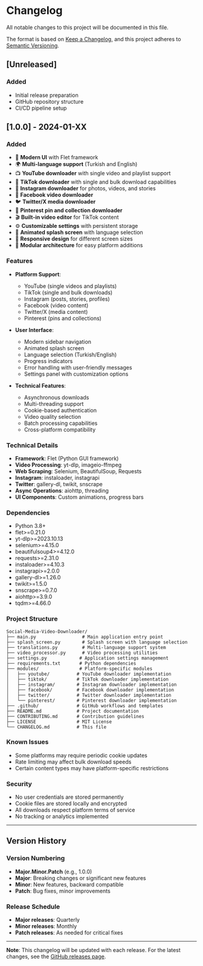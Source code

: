 # Changelog

All notable changes to this project will be documented in this file.

The format is based on [Keep a Changelog](https://keepachangelog.com/en/1.0.0/),
and this project adheres to [Semantic Versioning](https://semver.org/spec/v2.0.0.html).

## [Unreleased]

### Added
- Initial release preparation
- GitHub repository structure
- CI/CD pipeline setup

## [1.0.0] - 2024-01-XX

### Added
- 🎨 **Modern UI** with Flet framework
- 🌍 **Multi-language support** (Turkish and English)
- 📺 **YouTube downloader** with single video and playlist support
- 🎵 **TikTok downloader** with single and bulk download capabilities
- 📸 **Instagram downloader** for photos, videos, and stories
- 📘 **Facebook video downloader**
- 🐦 **Twitter/X media downloader**
- 📌 **Pinterest pin and collection downloader**
- 🎬 **Built-in video editor** for TikTok content
- ⚙️ **Customizable settings** with persistent storage
- 🚀 **Animated splash screen** with language selection
- 📱 **Responsive design** for different screen sizes
- 🔧 **Modular architecture** for easy platform additions

### Features
- **Platform Support**:
  - YouTube (single videos and playlists)
  - TikTok (single and bulk downloads)
  - Instagram (posts, stories, profiles)
  - Facebook (video content)
  - Twitter/X (media content)
  - Pinterest (pins and collections)

- **User Interface**:
  - Modern sidebar navigation
  - Animated splash screen
  - Language selection (Turkish/English)
  - Progress indicators
  - Error handling with user-friendly messages
  - Settings panel with customization options

- **Technical Features**:
  - Asynchronous downloads
  - Multi-threading support
  - Cookie-based authentication
  - Video quality selection
  - Batch processing capabilities
  - Cross-platform compatibility

### Technical Details
- **Framework**: Flet (Python GUI framework)
- **Video Processing**: yt-dlp, imageio-ffmpeg
- **Web Scraping**: Selenium, BeautifulSoup, Requests
- **Instagram**: instaloader, instagrapi
- **Twitter**: gallery-dl, twikit, snscrape
- **Async Operations**: aiohttp, threading
- **UI Components**: Custom animations, progress bars

### Dependencies
- Python 3.8+
- flet>=0.21.0
- yt-dlp>=2023.10.13
- selenium>=4.15.0
- beautifulsoup4>=4.12.0
- requests>=2.31.0
- instaloader>=4.10.3
- instagrapi>=2.0.0
- gallery-dl>=1.26.0
- twikit>=1.5.0
- snscrape>=0.7.0
- aiohttp>=3.9.0
- tqdm>=4.66.0

### Project Structure
```
Social-Media-Video-Downloader/
├── main.py                 # Main application entry point
├── splash_screen.py        # Splash screen with language selection
├── translations.py         # Multi-language support system
├── video_processor.py      # Video processing utilities
├── settings.py            # Application settings management
├── requirements.txt       # Python dependencies
├── modules/               # Platform-specific modules
│   ├── youtube/          # YouTube downloader implementation
│   ├── tiktok/           # TikTok downloader implementation
│   ├── instagram/        # Instagram downloader implementation
│   ├── facebook/         # Facebook downloader implementation
│   ├── twitter/          # Twitter downloader implementation
│   └── pinterest/        # Pinterest downloader implementation
├── .github/              # GitHub workflows and templates
├── README.md             # Project documentation
├── CONTRIBUTING.md       # Contribution guidelines
├── LICENSE               # MIT License
└── CHANGELOG.md          # This file
```

### Known Issues
- Some platforms may require periodic cookie updates
- Rate limiting may affect bulk download speeds
- Certain content types may have platform-specific restrictions

### Security
- No user credentials are stored permanently
- Cookie files are stored locally and encrypted
- All downloads respect platform terms of service
- No tracking or analytics implemented

---

## Version History

### Version Numbering
- **Major.Minor.Patch** (e.g., 1.0.0)
- **Major**: Breaking changes or significant new features
- **Minor**: New features, backward compatible
- **Patch**: Bug fixes, minor improvements

### Release Schedule
- **Major releases**: Quarterly
- **Minor releases**: Monthly
- **Patch releases**: As needed for critical fixes

---

**Note**: This changelog will be updated with each release. For the latest changes, see the [GitHub releases page](https://github.com/yourusername/Social-Media-Video-Downloader/releases).